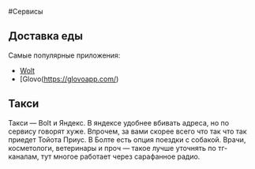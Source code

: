 #Сервисы

## Доставка еды
Самые популярные приложения:
 * [Wolt](https://wolt.com/en)
 * [Glovo(https://glovoapp.com/)
        
## Такси
          

  
  Такси — Bolt и Яндекс. В яндексе удобнее вбивать адреса, но по сервису говорят хуже. Впрочем, за вами скорее всего что так что так приедет Тойота Приус. В Болте есть опция поездки с собакой. Врачи, косметологи, ветеринары и проч — такое лучше уточнять по тг-каналам, тут многое работает через сарафанное радио.
